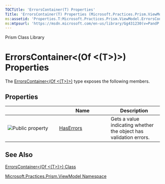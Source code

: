 ```yaml
---
TOCTitle: 'ErrorsContainer(T) Properties'
Title: 'ErrorsContainer(T) Properties (Microsoft.Practices.Prism.ViewModel)'
ms:assetid: 'Properties.T:Microsoft.Practices.Prism.ViewModel.ErrorsContainer\`1'
ms:mtpsurl: 'https://msdn.microsoft.com/en-us/library/Gg431230(v=PandP.50)'
---
```


Prism Class Library

ErrorsContainer&lt;(Of &lt;(T&gt;)&gt;) Properties
==================================================

The [ErrorsContainer&lt;(Of &lt;(T&gt;)&gt;)](https://msdn.microsoft.com/t:microsoft.practices.prism.viewmodel.errorscontainer%601) type exposes the following members.

Properties
----------

<span id="propertyTableToggle"></span>
<table>
<colgroup>
<col width="33%" />
<col width="33%" />
<col width="33%" />
</colgroup>
<thead>
<tr class="header">
<th> </th>
<th>Name</th>
<th>Description</th>
</tr>
</thead>
<tbody>
<tr class="odd">
<td><img src="https://msdn.microsoft.com/en-us/Gg431230.pubproperty(en-us,PandP.50).gif" title="Public property" /></td>
<td><a href="https://msdn.microsoft.com/p:microsoft.practices.prism.viewmodel.errorscontainer%601.haserrors">HasErrors</a></td>
<td><div class="summary">
Gets a value indicating whether the object has validation errors.
</div></td>
</tr>
</tbody>
</table>

See Also
--------

<span id="seeAlsoToggle"></span>
[ErrorsContainer&lt;(Of &lt;(T&gt;)&gt;) Class](https://msdn.microsoft.com/t:microsoft.practices.prism.viewmodel.errorscontainer%601)

[Microsoft.Practices.Prism.ViewModel Namespace](https://msdn.microsoft.com/n:microsoft.practices.prism.viewmodel)

